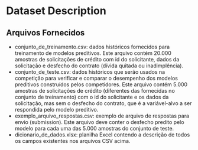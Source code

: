 # Dataset Description

## Arquivos Fornecidos

- conjunto_de_treinamento.csv: dados históricos fornecidos para treinamento de modelos preditivos. Este arquivo contém 20.000 amostras de solicitações de crédito com id do solicitante, dados da solicitação e desfecho do contrato (dívida quitada ou inadimplência).
- conjunto_de_teste.csv: dados históricos que serão usados na competição para verificar e comparar o desempenho dos modelos preditivos construídos pelos competidores. Este arquivo contém 5.000 amostras de solicitações de crédito (diferentes das fornecidas no conjunto de treinamento) com o id do solicitante e os dados da solicitação, mas sem o desfecho do contrato, que é a variável-alvo a ser respondida pelo modelo preditivo.
- exemplo_arquivo_respostas.csv: exemplo de arquivo de respostas para envio (submission). Este arquivo deve conter o desfecho predito pelo modelo para cada uma das 5.000 amostras do conjunto de teste.
- dicionario_de_dados.xlsx: planilha Excel contendo a descrição de todos os campos existentes nos arquivos CSV acima.
